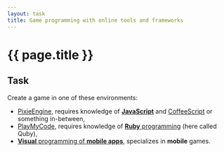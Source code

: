 ```yaml
---
layout: task
title: Game programming with online tools and frameworks
---
```

{{ page.title }}
================

Task
----
Create a game in one of these environments:
* [PixieEngine](http://pixieengine.com/),
  requires knowledge of [**JavaScript**](1st_website.html)
  and [CoffeeScript](http://coffeescript.org/) or something in-between,
* [PlayMyCode](http://www.playmycode.com/),
  requires knowledge of [**Ruby** programming](ruby.html) (here called Quby),
* [**Visual** programming of **mobile apps**](mobile_visual.html),
  specializes in **mobile** games.
